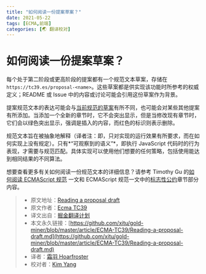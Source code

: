 ```yaml
---
title: "如何阅读一份提案草案？"
date: 2021-05-22
tags: [ECMA,前端]
categories: [🌏 翻译校对]
---
```

# 如何阅读一份提案草案？

每个处于第二阶段或更高阶段的提案都有一个规范文本草案，存储在 `https://tc39.es/proposal-<name>`。这些草案都是供实现该功能时所参考的权威定义；README 或 Issue 中的内容或讨论可能会引用这份草案作为背景。

提案规范文本的表达可能会与[当前规范的草案](https://tc39.es/ecma262)有所不同，也可能会对某些其他提案有所添加。当添加一个全新的章节时，它不会突出显示，但是当修改现有章节时，它们会以绿色突出显示，强调是插入的内容，而红色的标识则表示删除。

规范文本旨在被抽象地解释（译者注：即，只对实现的运行效果有所要求，而在如何实现上没有规定）。只有*“可观察到的语义”*，即执行 JavaScript 代码时的行为表现，才需要与规范匹配。具体实现可以使用他们想要的任何策略，包括使用能达到相同结果的不同算法。

想要查看更多有关如何阅读一份规范文本的详细信息？请参考 Timothy Gu 的[如何阅读 ECMAScript 规范](https://timothygu.me/es-howto/) 一文和 ECMAScript 规范一文中的[标志性公约](https://tc39.es/ecma262/#sec-notational-conventions)章节部分内容。


> * 原文地址：[Reading a proposal draft](https://github.com/tc39/how-we-work/blob/master/how-to-read.md)
> * 原文作者：[Ecma TC39](https://github.com/tc39/how-we-work)
> * 译文出自：[掘金翻译计划](https://github.com/xitu/gold-miner)
> * 本文永久链接：[https://github.com/xitu/gold-miner/blob/master/article/ECMA-TC39/Reading-a-proposal-draft.md](https://github.com/xitu/gold-miner/blob/master/article/ECMA-TC39/Reading-a-proposal-draft.md)
> * 译者：[霜羽 Hoarfroster](https://github.com/PassionPenguin)
> * 校对者：[Kim Yang](https://github.com/KimYangOfCat)